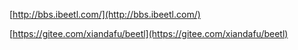 [http://bbs.ibeetl.com/](http://bbs.ibeetl.com/)

[https://gitee.com/xiandafu/beetl](https://gitee.com/xiandafu/beetl)
